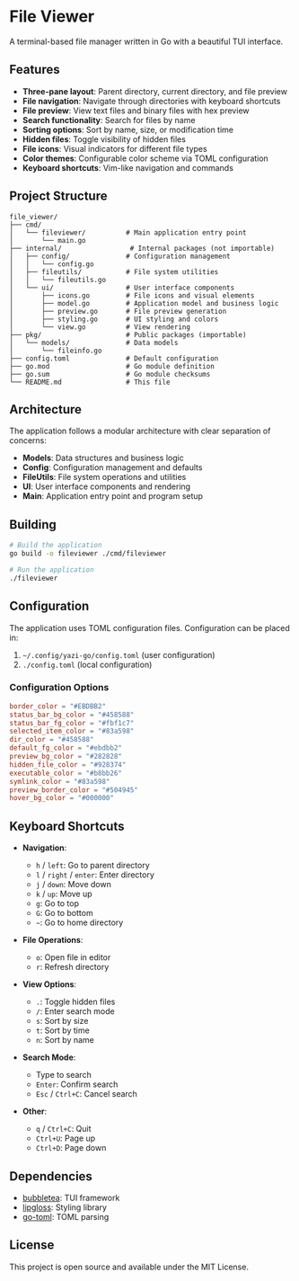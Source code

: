 # File Viewer

A terminal-based file manager written in Go with a beautiful TUI interface.

## Features

- **Three-pane layout**: Parent directory, current directory, and file preview
- **File navigation**: Navigate through directories with keyboard shortcuts
- **File preview**: View text files and binary files with hex preview
- **Search functionality**: Search for files by name
- **Sorting options**: Sort by name, size, or modification time
- **Hidden files**: Toggle visibility of hidden files
- **File icons**: Visual indicators for different file types
- **Color themes**: Configurable color scheme via TOML configuration
- **Keyboard shortcuts**: Vim-like navigation and commands

## Project Structure

```
file_viewer/
├── cmd/
│   └── fileviewer/          # Main application entry point
│       └── main.go
├── internal/                 # Internal packages (not importable)
│   ├── config/              # Configuration management
│   │   └── config.go
│   ├── fileutils/           # File system utilities
│   │   └── fileutils.go
│   └── ui/                  # User interface components
│       ├── icons.go         # File icons and visual elements
│       ├── model.go         # Application model and business logic
│       ├── preview.go       # File preview generation
│       ├── styling.go       # UI styling and colors
│       └── view.go          # View rendering
├── pkg/                     # Public packages (importable)
│   └── models/              # Data models
│       └── fileinfo.go
├── config.toml              # Default configuration
├── go.mod                   # Go module definition
├── go.sum                   # Go module checksums
└── README.md                # This file
```

## Architecture

The application follows a modular architecture with clear separation of concerns:

- **Models**: Data structures and business logic
- **Config**: Configuration management and defaults
- **FileUtils**: File system operations and utilities
- **UI**: User interface components and rendering
- **Main**: Application entry point and program setup

## Building

```bash
# Build the application
go build -o fileviewer ./cmd/fileviewer

# Run the application
./fileviewer
```

## Configuration

The application uses TOML configuration files. Configuration can be placed in:

1. `~/.config/yazi-go/config.toml` (user configuration)
2. `./config.toml` (local configuration)

### Configuration Options

```toml
border_color = "#EBDBB2"
status_bar_bg_color = "#458588"
status_bar_fg_color = "#fbf1c7"
selected_item_color = "#83a598"
dir_color = "#458588"
default_fg_color = "#ebdbb2"
preview_bg_color = "#282828"
hidden_file_color = "#928374"
executable_color = "#b8bb26"
symlink_color = "#83a598"
preview_border_color = "#504945"
hover_bg_color = "#000000"
```

## Keyboard Shortcuts

- **Navigation**:
  - `h` / `left`: Go to parent directory
  - `l` / `right` / `enter`: Enter directory
  - `j` / `down`: Move down
  - `k` / `up`: Move up
  - `g`: Go to top
  - `G`: Go to bottom
  - `~`: Go to home directory

- **File Operations**:
  - `o`: Open file in editor
  - `r`: Refresh directory

- **View Options**:
  - `.`: Toggle hidden files
  - `/`: Enter search mode
  - `s`: Sort by size
  - `t`: Sort by time
  - `n`: Sort by name

- **Search Mode**:
  - Type to search
  - `Enter`: Confirm search
  - `Esc` / `Ctrl+C`: Cancel search

- **Other**:
  - `q` / `Ctrl+C`: Quit
  - `Ctrl+U`: Page up
  - `Ctrl+D`: Page down

## Dependencies

- [bubbletea](https://github.com/charmbracelet/bubbletea): TUI framework
- [lipgloss](https://github.com/charmbracelet/lipgloss): Styling library
- [go-toml](https://github.com/pelletier/go-toml): TOML parsing

## License

This project is open source and available under the MIT License.

